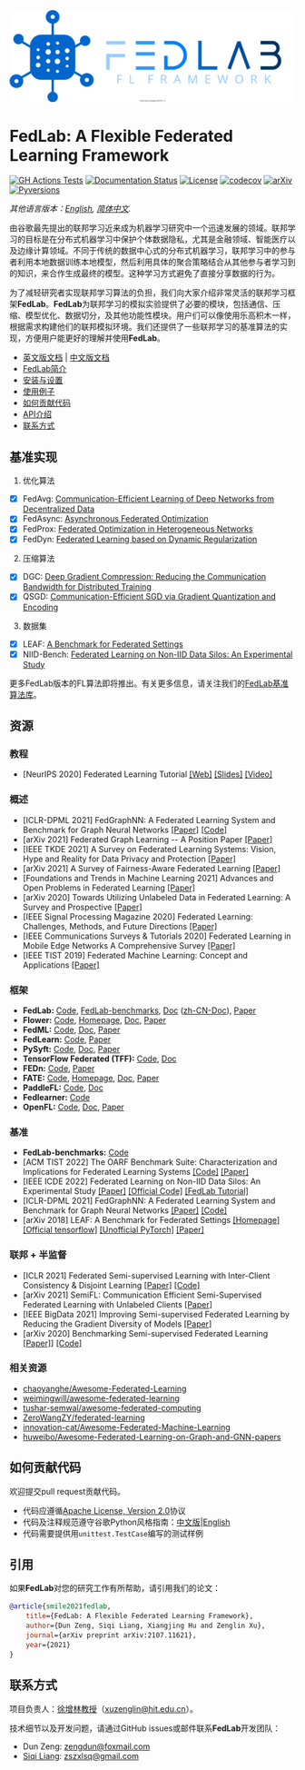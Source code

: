 <p align="center"><img src="./docs/imgs/FedLab-logo.svg?raw=True" width=600></p>

# FedLab: A Flexible Federated Learning Framework

[![GH Actions Tests](https://github.com/SMILELab-FL/FedLab/actions/workflows/CI.yml/badge.svg)](https://github.com/SMILELab-FL/FedLab/actions) [![Documentation Status](https://readthedocs.org/projects/fedlab/badge/?version=master)](https://fedlab.readthedocs.io/en/master/?badge=master) [![License](https://img.shields.io/github/license/SMILELab-FL/FedLab)](https://opensource.org/licenses/Apache-2.0) [![codecov](https://codecov.io/gh/SMILELab-FL/FedLab/branch/master/graph/badge.svg?token=4HHB5JCSC6)](https://codecov.io/gh/SMILELab-FL/FedLab) [![arXiv](https://img.shields.io/badge/arXiv-2107.11621-red.svg)](https://arxiv.org/abs/2107.11621) [![Pyversions](https://img.shields.io/pypi/pyversions/fedlab.svg?style=flat-square)](https://pypi.python.org/pypi/fedlab)


_其他语言版本：[English](README.md), [简体中文](README.zh-cn.md)._

​        由谷歌最先提出的联邦学习近来成为机器学习研究中一个迅速发展的领域。联邦学习的目标是在分布式机器学习中保护个体数据隐私，尤其是金融领域、智能医疗以及边缘计算领域。不同于传统的数据中心式的分布式机器学习，联邦学习中的参与者利用本地数据训练本地模型，然后利用具体的聚合策略结合从其他参与者学习到的知识，来合作生成最终的模型。这种学习方式避免了直接分享数据的行为。

​        为了减轻研究者实现联邦学习算法的负担，我们向大家介绍非常灵活的联邦学习框架**FedLab**。**FedLab**为联邦学习的模拟实验提供了必要的模块，包括通信、压缩、模型优化、数据切分，及其他功能性模块。用户们可以像使用乐高积木一样，根据需求构建他们的联邦模拟环境。我们还提供了一些联邦学习的基准算法的实现，方便用户能更好的理解并使用**FedLab**。



- [英文版文档](https://fedlab.readthedocs.io/en/master/) | [中文版文档](https://fedlab.readthedocs.io/zh_CN/latest/)
- [FedLab简介](https://fedlab.readthedocs.io/en/master/overview.html)
- [安装与设置](https://fedlab.readthedocs.io/en/master/install.html)
- [使用例子](https://fedlab.readthedocs.io/en/master/example.html)
- [如何贡献代码](https://fedlab.readthedocs.io/en/master/contributing.html)
- [API介绍](https://fedlab.readthedocs.io/en/master/autoapi/index.html)
- [联系方式](#联系方式)

## 基准实现

1. 优化算法
- [x] FedAvg: [Communication-Efficient Learning of Deep Networks from Decentralized Data](http://proceedings.mlr.press/v54/mcmahan17a/mcmahan17a.pdf)
- [x] FedAsync: [Asynchronous Federated Optimization](http://arxiv.org/abs/1903.03934)
- [x] FedProx: [Federated Optimization in Heterogeneous Networks](https://arxiv.org/abs/1812.06127)
- [x] FedDyn: [Federated Learning based on Dynamic Regularization](https://openreview.net/pdf?id=B7v4QMR6Z9w)

2. 压缩算法
- [x] DGC: [Deep Gradient Compression: Reducing the Communication Bandwidth for Distributed Training](https://arxiv.org/abs/1712.01887)
- [x] QSGD: [Communication-Efficient SGD via Gradient Quantization and Encoding](https://proceedings.neurips.cc/paper/2017/hash/6c340f25839e6acdc73414517203f5f0-Abstract.html)

3. 数据集
- [x] LEAF: [A Benchmark for Federated Settings](http://arxiv.org/abs/1812.01097)
- [x] NIID-Bench: [Federated Learning on Non-IID Data Silos: An Experimental Study](https://arxiv.org/abs/2102.02079)

更多FedLab版本的FL算法即将推出。有关更多信息，请关注我们的[FedLab基准算法库](https://github.com/SMILELab-FL/FedLab-benchmarks)。





## 资源

### 教程

- [NeurIPS 2020] Federated Learning Tutorial [[Web]](https://sites.google.com/view/fl-tutorial/) [[Slides]](https://drive.google.com/file/d/1QGY2Zytp9XRSu95fX2lCld8DwfEdcHCG/view) [[Video]](https://slideslive.com/38935813/federated-learning-tutorial)



### 概述

- [ICLR-DPML 2021] FedGraphNN: A Federated Learning System and Benchmark for Graph Neural Networks [[Paper]](https://arxiv.org/abs/2104.07145) [[Code]](https://github.com/FedML-AI/FedGraphNN)
- [arXiv 2021] Federated Graph Learning -- A Position Paper [[Paper]](https://arxiv.org/abs/2105.11099)
- [IEEE TKDE 2021] A Survey on Federated Learning Systems: Vision, Hype and Reality for Data Privacy and Protection [[Paper]](https://arxiv.org/pdf/1907.09693.pdf?ref=https://githubhelp.com)
- [arXiv 2021] A Survey of Fairness-Aware Federated Learning [[Paper]](https://arxiv.org/abs/2111.01872)
- [Foundations and Trends in Machine Learning 2021] Advances and Open Problems in Federated Learning [[Paper]](https://arxiv.org/abs/1912.04977)
- [arXiv 2020] Towards Utilizing Unlabeled Data in Federated Learning: A Survey and Prospective [[Paper]](https://arxiv.org/abs/2002.11545)
- [IEEE Signal Processing Magazine 2020] Federated Learning: Challenges, Methods, and Future Directions [[Paper]](https://arxiv.org/abs/1908.07873)
- [IEEE Communications Surveys & Tutorials 2020] Federated Learning in Mobile Edge Networks A Comprehensive Survey [[Paper]](https://arxiv.org/abs/1909.11875)
- [IEEE TIST 2019] Federated Machine Learning: Concept and Applications [[Paper]](https://arxiv.org/pdf/1902.04885.pdf)



### 框架

- __FedLab:__ [Code](https://github.com/SMILELab-FL/FedLab), [FedLab-benchmarks](https://github.com/SMILELab-FL/FedLab-benchmarks), [Doc](https://fedlab.readthedocs.io/) ([zh-CN-Doc](https://fedlab.readthedocs.io/zh_CN/latest/)), [Paper](https://arxiv.org/abs/2107.11621)
- __Flower:__ [Code](https://github.com/adap/flower), [Homepage](https://flower.dev/), [Doc](https://flower.dev/docs/), [Paper](https://arxiv.org/abs/2007.14390)
- __FedML:__ [Code](https://github.com/FedML-AI/FedML), [Doc](http://doc.fedml.ai/#/), [Paper](https://arxiv.org/abs/2007.13518)
- __FedLearn:__ [Code](https://github.com/cyqclark/fedlearn-algo), [Paper](https://arxiv.org/abs/2107.04129)
- __PySyft:__ [Code](https://github.com/OpenMined/PySyft), [Doc](https://pysyft.readthedocs.io/en/latest/installing.html), [Paper](https://arxiv.org/abs/1811.04017)
- __TensorFlow Federated (TFF):__ [Code](https://github.com/tensorflow/federated), [Doc](https://www.tensorflow.org/federated)
- __FEDn:__ [Code](https://github.com/scaleoutsystems/fedn), [Paper](https://arxiv.org/abs/2103.00148)
- __FATE:__ [Code](https://github.com/FederatedAI/FATE), [Homepage](https://www.fedai.org/), [Doc](https://fate.readthedocs.io/en/latest/), [Paper](https://www.jmlr.org/papers/v22/20-815.html)
- __PaddleFL:__ [Code](https://github.com/PaddlePaddle/PaddleFL), [Doc](https://paddlefl.readthedocs.io/en/latest/index.html)
- __Fedlearner:__ [Code](https://github.com/bytedance/fedlearner)
- __OpenFL:__ [Code](https://github.com/intel/openfl), [Doc](https://openfl.readthedocs.io/en/latest/install.html), [Paper](https://arxiv.org/abs/2105.06413)



### 基准

- __FedLab-benchmarks:__ [Code](https://github.com/SMILELab-FL/FedLab-benchmarks)
- [ACM TIST 2022] The OARF Benchmark Suite: Characterization and Implications for Federated Learning Systems [[Code]](https://github.com/Xtra-Computing/OARF) [[Paper]](https://arxiv.org/abs/2006.07856)
- [IEEE ICDE 2022] Federated Learning on Non-IID Data Silos: An Experimental Study [[Paper]](https://arxiv.org/abs/2102.02079) [[Official Code]](https://github.com/Xtra-Computing/NIID-Bench) [[FedLab Tutorial]](https://fedlab.readthedocs.io/en/master/tutorials/dataset_partition.html)
- [ICLR-DPML 2021] FedGraphNN: A Federated Learning System and Benchmark for Graph Neural Networks [[Paper]](https://arxiv.org/abs/2104.07145) [[Code]](https://github.com/FedML-AI/FedGraphNN)
- [arXiv 2018] LEAF: A Benchmark for Federated Settings [[Homepage]](https://leaf.cmu.edu/) [[Official tensorflow]](https://github.com/TalwalkarLab/leaf) [[Unofficial PyTorch]](https://github.com/SMILELab-FL/FedLab-benchmarks/tree/master/fedlab_benchmarks/leaf) [[Paper]](https://arxiv.org/abs/1812.01097)





### 联邦 + 半监督

- [ICLR 2021] Federated Semi-supervised Learning with Inter-Client Consistency & Disjoint Learning [[Paper]](https://arxiv.org/abs/2006.12097) [[Code]](https://github.com/wyjeong/FedMatch)
- [arXiv 2021] SemiFL: Communication Efficient Semi-Supervised Federated Learning with Unlabeled Clients [[Paper]](https://arxiv.org/abs/2106.01432)
- [IEEE BigData 2021] Improving Semi-supervised Federated Learning by Reducing the Gradient Diversity of Models [[Paper]](https://ieeexplore.ieee.org/abstract/document/9671693)
- [arXiv 2020] Benchmarking Semi-supervised Federated Learning [[Paper]](https://www.researchgate.net/profile/Yujun-Yan/publication/343903563_Benchmarking_Semi-supervised_Federated_Learning/links/5f571cb8299bf13a31aaff33/Benchmarking-Semi-supervised-Federated-Learning.pdf)] [[Code]](https://github.com/jhcknzzm/SSFL-Benchmarking-Semi-supervised-Federated-Learning)



### 相关资源

- [chaoyanghe/Awesome-Federated-Learning](https://github.com/chaoyanghe/Awesome-Federated-Learning)
- [weimingwill/awesome-federated-learning](https://github.com/weimingwill/awesome-federated-learning)
- [tushar-semwal/awesome-federated-computing](https://github.com/tushar-semwal/awesome-federated-computing)
- [ZeroWangZY/federated-learning](https://github.com/ZeroWangZY/federated-learning)
- [innovation-cat/Awesome-Federated-Machine-Learning](https://github.com/innovation-cat/Awesome-Federated-Machine-Learning)
- [huweibo/Awesome-Federated-Learning-on-Graph-and-GNN-papers](https://github.com/huweibo/Awesome-Federated-Learning-on-Graph-and-GNN-papers)





## 如何贡献代码

欢迎提交pull request贡献代码。

- 代码应遵循[Apache License, Version 2.0](https://www.apache.org/licenses/LICENSE-2.0.html)协议
- 代码及注释规范遵守谷歌Python风格指南：[中文版](https://zh-google-styleguide.readthedocs.io/en/latest/google-python-styleguide/python_style_rules/)|[English](https://google.github.io/styleguide/pyguide.html)
- 代码需要提供用`unittest.TestCase`编写的测试样例



## 引用

如果**FedLab**对您的研究工作有所帮助，请引用我们的论文：

```bibtex
@article{smile2021fedlab,  
    title={FedLab: A Flexible Federated Learning Framework},  
    author={Dun Zeng, Siqi Liang, Xiangjing Hu and Zenglin Xu},  
    journal={arXiv preprint arXiv:2107.11621},  
    year={2021}
}
```



## 联系方式

项目负责人：[徐增林教授](https://scholar.google.com/citations?user=gF0H9nEAAAAJ&hl=en)（xuzenglin@hit.edu.cn）。

技术细节以及开发问题，请通过GitHub issues或邮件联系**FedLab**开发团队：

- Dun Zeng: zengdun@foxmail.com
- [Siqi Liang](https://scholar.google.com/citations?user=LIjv5BsAAAAJ&hl=en): zszxlsq@gmail.com





